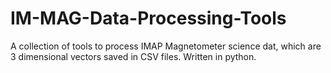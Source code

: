 # IM-MAG-Data-Processing-Tools

A collection of tools to process IMAP Magnetometer science dat, which are 3 dimensional vectors saved in CSV files. Written in python.
